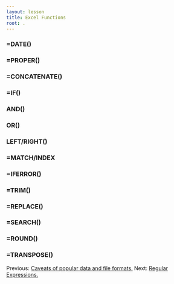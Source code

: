 ```yaml
---
layout: lesson
title: Excel Functions
root: .
---
```


### =DATE()

### =PROPER()

### =CONCATENATE()

### =IF()

### AND()

### OR()

### LEFT/RIGHT()

### =MATCH/INDEX

### =IFERROR()

### =TRIM()

### =REPLACE()

### =SEARCH()

### =ROUND()

### =TRANSPOSE()





Previous: [Caveats of popular data and file formats.](06-data-formats-caveats.html)
Next: [Regular Expressions.](08-regular-expressions.html)